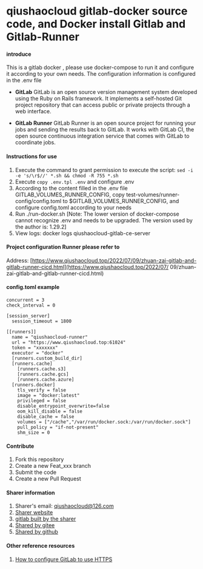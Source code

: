 # qiushaocloud gitlab-docker source code, and Docker install Gitlab and Gitlab-Runner

#### introduce
This is a gitlab docker , please use docker-compose to run it and configure it according to your own needs. The configuration information is configured in the .env file

* **GitLab**
  GitLab is an open source version management system developed using the Ruby on Rails framework. It implements a self-hosted Git project repository that can access public or private projects through a web interface.

* **GitLab Runner**
  GitLab Runner is an open source project for running your jobs and sending the results back to GitLab. It works with GitLab CI, the open source continuous integration service that comes with GitLab to coordinate jobs.

  

#### Instructions for use

1. Execute the command to grant permission to execute the script: `sed -i -e 's/\r$//' *.sh && chmod -R 755 *.sh`
2. Execute `copy .env.tpl .env` and configure .env
3. According to the content filled in the .env file GITLAB_VOLUMES_RUNNER_CONFIG, copy test-volumes/runner-config/config.toml to $GITLAB_VOLUMES_RUNNER_CONFIG, and configure config.toml according to your needs
4. Run ./run-docker.sh [Note: The lower version of docker-compose cannot recognize .env and needs to be upgraded. The version used by the author is: 1.29.2]
5. View logs: docker logs qiushaocloud-gitlab-ce-server



#### Project configuration Runner please refer to

Address: [https://www.qiushaocloud.top/2022/07/09/zhuan-zai-gitlab-and-gitlab-runner-cicd.html](https://www.qiushaocloud.top/2022/07/ 09/zhuan-zai-gitlab-and-gitlab-runner-cicd.html)



#### config.toml example
``` tom
concurrent = 3
check_interval = 0

[session_server]
  session_timeout = 1800

[[runners]]
  name = "qiushaocloud-runner"
  url = "https://www.qiushaocloud.top:61024"
  token = "xxxxxxx"
  executor = "docker"
  [runners.custom_build_dir]
  [runners.cache]
    [runners.cache.s3]
    [runners.cache.gcs]
    [runners.cache.azure]
  [runners.docker]
    tls_verify = false
    image = "docker:latest"
    privileged = false
    disable_entrypoint_overwrite=false
    oom_kill_disable = false
    disable_cache = false
    volumes = ["/cache","/var/run/docker.sock:/var/run/docker.sock"]
    pull_policy = "if-not-present"
    shm_size = 0
````



#### Contribute

1. Fork this repository
2. Create a new Feat_xxx branch
3. Submit the code
4. Create a new Pull Request



#### Sharer information

1. Sharer's email: qiushaocloud@126.com
2. [Sharer website](https://www.qiushaocloud.top)
3. [gitlab built by the sharer](https://www.qiushaocloud.top/gitlab/qiushaocloud)
3. [Shared by gitee](https://gitee.com/qiushaocloud/dashboard/projects)
3. [Shared by github](https://github.com/qiushaocloud?tab=repositories)



#### Other reference resources

1. [How to configure GitLab to use HTTPS](reference-gitlab_https_docker_compose.md)